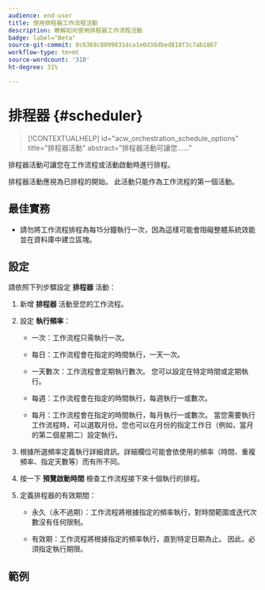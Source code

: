 ```yaml
---
audience: end-user
title: 使用排程器工作流程活動
description: 瞭解如何使用排程器工作流程活動
badge: label="Beta"
source-git-commit: 0c6369c8099831dca1e0d38dbed818f3c7ab1867
workflow-type: tm+mt
source-wordcount: '310'
ht-degree: 31%

---
```



# 排程器 {#scheduler}

>[!CONTEXTUALHELP]
>id="acw_orchestration_schedule_options"
>title="排程器活動"
>abstract="排程器活動可讓您……"

排程器活動可讓您在工作流程或活動啟動時進行排程。

排程器活動應視為已排程的開始。 此活動只能作為工作流程的第一個活動。

## 最佳實務

* 請勿將工作流程排程為每15分鐘執行一次，因為這樣可能會阻礙整體系統效能並在資料庫中建立區塊。

## 設定

請依照下列步驟設定 **排程器** 活動：

1. 新增 **排程器** 活動至您的工作流程。

1. 設定 **執行頻率**：

   * 一次：工作流程只需執行一次。

   * 每日：工作流程會在指定的時間執行，一天一次。

   * 一天數次：工作流程會定期執行數次。 您可以設定在特定時間或定期執行。

   * 每週：工作流程會在指定的時間執行，每週執行一或數次。

   * 每月：工作流程會在指定的時間執行，每月執行一或數次。 當您需要執行工作流程時，可以選取月份。您也可以在月份的指定工作日（例如，當月的第二個星期二）設定執行。
1. 根據所選頻率定義執行詳細資訊。詳細欄位可能會依使用的頻率（時間、重複頻率、指定天數等）而有所不同。

1. 按一下 **預覽啟動時間** 檢查工作流程接下來十個執行的排程。

1. 定義排程器的有效期間：

   * 永久（永不過期）：工作流程將根據指定的頻率執行，對時間範圍或迭代次數沒有任何限制。

   * 有效期：工作流程將根據指定的頻率執行，直到特定日期為止。 因此，必須指定執行期限。

## 範例


